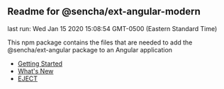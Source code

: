## Readme for @sencha/ext-angular-modern

last run: Wed Jan 15 2020 15:08:54 GMT-0500 (Eastern Standard Time)

This npm package contains the files that are needed to add the @sencha/ext-angular package to an Angular application

- [Getting Started](https://github.com/sencha/ext-angular/blob/ext-angular-7.1.x/packages/ext-angular-modern/GETTING_STARTED.md)
- [What's New](https://github.com/sencha/ext-angular/blob/ext-angular-7.1.x/packages/ext-angular-modern/WHATS_NEW.md)
- [EJECT](https://github.com/sencha/ext-angular/blob/ext-angular-7.1.x/packages/ext-angular-modern/EJECT.md)

